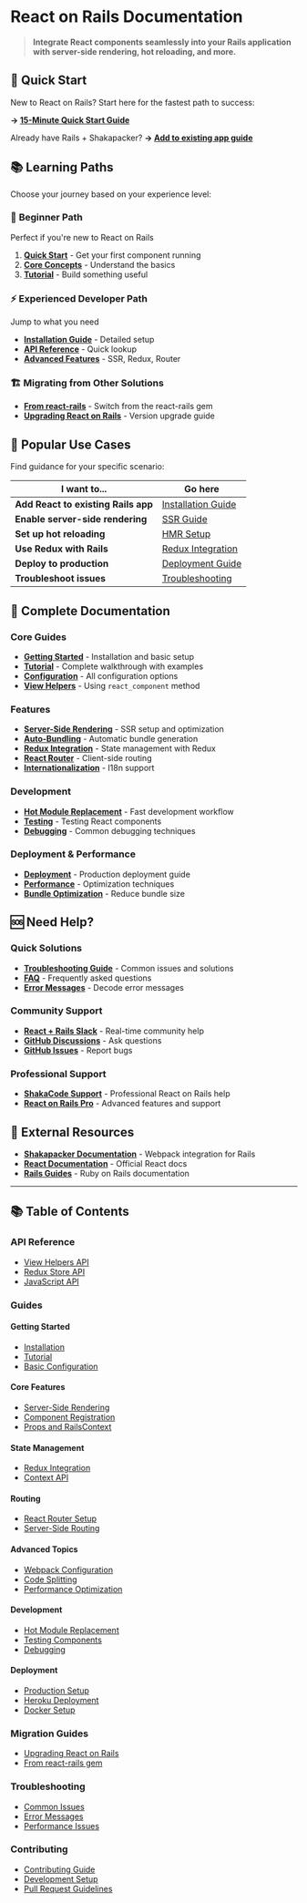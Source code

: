 # React on Rails Documentation

> **Integrate React components seamlessly into your Rails application with server-side rendering, hot reloading, and more.**

## 🚀 Quick Start

New to React on Rails? Start here for the fastest path to success:

**→ [15-Minute Quick Start Guide](./getting-started/quick-start.md)**

Already have Rails + Shakapacker? **→ [Add to existing app guide](./getting-started/installation-into-an-existing-rails-app.md)**

## 📚 Learning Paths

Choose your journey based on your experience level:

### 🔰 **Beginner Path**

Perfect if you're new to React on Rails

1. **[Quick Start](./getting-started/quick-start.md)** - Get your first component running
2. **[Core Concepts](./getting-started.md)** - Understand the basics
3. **[Tutorial](./getting-started/tutorial.md)** - Build something useful

### ⚡ **Experienced Developer Path**

Jump to what you need

- **[Installation Guide](./getting-started/installation-into-an-existing-rails-app.md)** - Detailed setup
- **[API Reference](./api-reference/README.md)** - Quick lookup
- **[Advanced Features](./guides/advanced/README.md)** - SSR, Redux, Router

### 🏗️ **Migrating from Other Solutions**

- **[From react-rails](./migrating/migrating-from-react-rails.md)** - Switch from the react-rails gem
- **[Upgrading React on Rails](./upgrading/upgrading-react-on-rails.md)** - Version upgrade guide

## 🎯 Popular Use Cases

Find guidance for your specific scenario:

| I want to...                        | Go here                                                                               |
| ----------------------------------- | ------------------------------------------------------------------------------------- |
| **Add React to existing Rails app** | [Installation Guide](./getting-started/installation-into-an-existing-rails-app.md)    |
| **Enable server-side rendering**    | [SSR Guide](./core-concepts/react-server-rendering.md)                                |
| **Set up hot reloading**            | [HMR Setup](./building-features/hmr-and-hot-reloading-with-the-webpack-dev-server.md) |
| **Use Redux with Rails**            | [Redux Integration](./building-features/react-and-redux.md)                           |
| **Deploy to production**            | [Deployment Guide](./deployment/deployment.md)                                        |
| **Troubleshoot issues**             | [Troubleshooting](./deployment/troubleshooting.md)                                    |

## 📖 Complete Documentation

### Core Guides

- **[Getting Started](./getting-started.md)** - Installation and basic setup
- **[Tutorial](./getting-started/tutorial.md)** - Complete walkthrough with examples
- **[Configuration](./api-reference/configuration.md)** - All configuration options
- **[View Helpers](./api-reference/view-helpers-api.md)** - Using `react_component` method

### Features

- **[Server-Side Rendering](./core-concepts/react-server-rendering.md)** - SSR setup and optimization
- **[Auto-Bundling](./core-concepts/auto-bundling-file-system-based-automated-bundle-generation.md)** - Automatic bundle generation
- **[Redux Integration](./building-features/react-and-redux.md)** - State management with Redux
- **[React Router](./building-features/react-router.md)** - Client-side routing
- **[Internationalization](./building-features/i18n.md)** - I18n support

### Development

- **[Hot Module Replacement](./building-features/hmr-and-hot-reloading-with-the-webpack-dev-server.md)** - Fast development workflow
- **[Testing](./building-features/rspec-configuration.md)** - Testing React components
- **[Debugging](./deployment/troubleshooting-build-errors.md)** - Common debugging techniques

### Deployment & Performance

- **[Deployment](./deployment/deployment.md)** - Production deployment guide
- **[Performance](./core-concepts/webpack-configuration.md)** - Optimization techniques
- **[Bundle Optimization](./core-concepts/webpack-configuration.md)** - Reduce bundle size

## 🆘 Need Help?

### Quick Solutions

- **[Troubleshooting Guide](./deployment/troubleshooting.md)** - Common issues and solutions
- **[FAQ](./deployment/troubleshooting.md)** - Frequently asked questions
- **[Error Messages](./deployment/troubleshooting-build-errors.md)** - Decode error messages

### Community Support

- **[React + Rails Slack](https://reactrails.slack.com)** - Real-time community help
- **[GitHub Discussions](https://github.com/shakacode/react_on_rails/discussions)** - Ask questions
- **[GitHub Issues](https://github.com/shakacode/react_on_rails/issues)** - Report bugs

### Professional Support

- **[ShakaCode Support](mailto:react_on_rails@shakacode.com)** - Professional React on Rails help
- **[React on Rails Pro](https://www.shakacode.com/react-on-rails-pro/)** - Advanced features and support

## 🔗 External Resources

- **[Shakapacker Documentation](https://github.com/shakacode/shakapacker)** - Webpack integration for Rails
- **[React Documentation](https://react.dev)** - Official React docs
- **[Rails Guides](https://guides.rubyonrails.org)** - Ruby on Rails documentation

---

## 📚 Table of Contents

### API Reference

- [View Helpers API](./api-reference/view-helpers-api.md)
- [Redux Store API](./api-reference/redux-store-api.md)
- [JavaScript API](./api-reference/javascript-api.md)

### Guides

#### Getting Started

- [Installation](./getting-started.md)
- [Tutorial](./getting-started/tutorial.md)
- [Basic Configuration](./api-reference/configuration.md)

#### Core Features

- [Server-Side Rendering](./core-concepts/react-server-rendering.md)
- [Component Registration](./core-concepts/render-functions-and-railscontext.md)
- [Props and RailsContext](./core-concepts/render-functions-and-railscontext.md)

#### State Management

- [Redux Integration](./building-features/react-and-redux.md)
- [Context API](./core-concepts/render-functions-and-railscontext.md)

#### Routing

- [React Router Setup](./building-features/react-router.md)
- [Server-Side Routing](./core-concepts/react-server-rendering.md)

#### Advanced Topics

- [Webpack Configuration](./core-concepts/webpack-configuration.md)
- [Code Splitting](./building-features/code-splitting.md)
- [Performance Optimization](./core-concepts/webpack-configuration.md)

#### Development

- [Hot Module Replacement](./building-features/hmr-and-hot-reloading-with-the-webpack-dev-server.md)
- [Testing Components](./building-features/rspec-configuration.md)
- [Debugging](./deployment/troubleshooting-build-errors.md)

#### Deployment

- [Production Setup](./deployment/deployment.md)
- [Heroku Deployment](./deployment/deployment.md)
- [Docker Setup](./deployment/deployment.md)

### Migration Guides

- [Upgrading React on Rails](./upgrading/upgrading-react-on-rails.md)
- [From react-rails gem](./migrating/migrating-from-react-rails.md)

### Troubleshooting

- [Common Issues](./deployment/troubleshooting.md)
- [Error Messages](./deployment/troubleshooting-build-errors.md)
- [Performance Issues](./deployment/troubleshooting-build-errors.md)

### Contributing

- [Contributing Guide](../CONTRIBUTING.md)
- [Development Setup](../CONTRIBUTING.md)
- [Pull Request Guidelines](../CONTRIBUTING.md)
